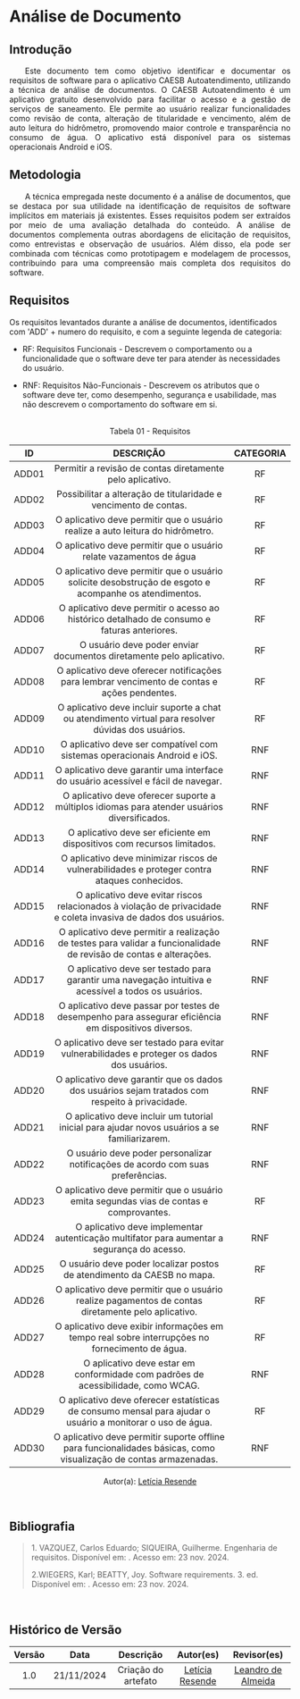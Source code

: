 # Análise de Documento

## Introdução

<p align="justify">&emsp;&emsp;Este documento tem como objetivo identificar e documentar os requisitos de software para o aplicativo CAESB Autoatendimento, utilizando a técnica de análise de documentos. O CAESB Autoatendimento é um aplicativo gratuito desenvolvido para facilitar o acesso e a gestão de serviços de saneamento. Ele permite ao usuário realizar funcionalidades como revisão de conta, alteração de titularidade e vencimento, além de auto leitura do hidrômetro, promovendo maior controle e transparência no consumo de água. O aplicativo está disponível para os sistemas operacionais Android e iOS.</p>

## Metodologia

<p align="justify">&emsp;&emsp;A técnica empregada neste documento é a análise de documentos, que se destaca por sua utilidade na identificação de requisitos de software implícitos em materiais já existentes. Esses requisitos podem ser extraídos por meio de uma avaliação detalhada do conteúdo. A análise de documentos complementa outras abordagens de elicitação de requisitos, como entrevistas e observação de usuários. Além disso, ela pode ser combinada com técnicas como prototipagem e modelagem de processos, contribuindo para uma compreensão mais completa dos requisitos do software.</p>

## Requisitos

Os requisitos levantados durante a análise de documentos, identificados com 'ADD' + numero do requisito, e com a seguinte legenda de categoria:

- RF: Requisitos Funcionais - Descrevem o comportamento ou a funcionalidade que o software deve ter para atender às necessidades do usuário.

- RNF: Requisitos Não-Funcionais - Descrevem os atributos que o software deve ter, como desempenho, segurança e usabilidade, mas não descrevem o comportamento do software em si.

<br>

<center>
<figcaption>Tabela 01 - Requisitos </figcaption>


| ID  | DESCRIÇÃO                                                             | CATEGORIA |
| :-: | :-------------------------------------------------------------------: | :-------: |
| ADD01| Permitir a revisão de contas diretamente pelo aplicativo. | RF |
| ADD02| Possibilitar a alteração de titularidade e vencimento de contas.      | RF        |
| ADD03| O aplicativo deve permitir que o usuário realize a auto leitura do hidrômetro. | RF        |
| ADD04| O aplicativo deve permitir que o usuário relate vazamentos de água    | RF        |
| ADD05| O aplicativo deve permitir que o usuário solicite desobstrução de esgoto e acompanhe os atendimentos.    | RF        |
| ADD06| O aplicativo deve permitir o acesso ao histórico detalhado de consumo e faturas anteriores.   | RF        |
| ADD07| O usuário deve poder enviar documentos diretamente pelo aplicativo. | RF |
| ADD08| O aplicativo deve oferecer notificações para lembrar vencimento de contas e ações pendentes.    | RF |
| ADD09| O aplicativo deve incluir suporte a chat ou atendimento virtual para resolver dúvidas dos usuários.   | RF |
| ADD10| O aplicativo deve ser compatível com sistemas operacionais Android e iOS.| RNF |
| ADD11| O aplicativo deve garantir uma interface do usuário acessível e fácil de navegar.| RNF |
| ADD12| O aplicativo deve oferecer suporte a múltiplos idiomas para atender usuários diversificados.| RNF |
| ADD13| O aplicativo deve ser eficiente em dispositivos com recursos limitados.| RNF |
| ADD14| O aplicativo deve minimizar riscos de vulnerabilidades e proteger contra ataques conhecidos.| RNF |
| ADD15| O aplicativo deve evitar riscos relacionados à violação de privacidade e coleta invasiva de dados dos usuários.| RNF |
| ADD16| O aplicativo deve permitir a realização de testes para validar a funcionalidade de revisão de contas e alterações.| RNF |
| ADD17| O aplicativo deve ser testado para garantir uma navegação intuitiva e acessível a todos os usuários.| RNF |
| ADD18| O aplicativo deve passar por testes de desempenho para assegurar eficiência em dispositivos diversos.| RNF |
| ADD19| O aplicativo deve ser testado para evitar vulnerabilidades e proteger os dados dos usuários.| RNF |
| ADD20| O aplicativo deve garantir que os dados dos usuários sejam tratados com respeito à privacidade.| RNF |
| ADD21| O aplicativo deve incluir um tutorial inicial para ajudar novos usuários a se familiarizarem.| RNF |
| ADD22| O usuário deve poder personalizar notificações de acordo com suas preferências.| RNF |
| ADD23| O aplicativo deve permitir que o usuário emita segundas vias de contas e comprovantes.| RF |
| ADD24| O aplicativo deve implementar autenticação multifator para aumentar a segurança do acesso.| RNF |
| ADD25| O usuário deve poder localizar postos de atendimento da CAESB no mapa.| RF |
| ADD26| O aplicativo deve permitir que o usuário realize pagamentos de contas diretamente pelo aplicativo.| RF |
| ADD27| O aplicativo deve exibir informações em tempo real sobre interrupções no fornecimento de água.| RF |
| ADD28| O aplicativo deve estar em conformidade com padrões de acessibilidade, como WCAG.| RNF |
| ADD29| O aplicativo deve oferecer estatísticas de consumo mensal para ajudar o usuário a monitorar o uso de água.| RF |
| ADD30| O aplicativo deve permitir suporte offline para funcionalidades básicas, como visualização de contas armazenadas.| RNF |


Autor(a): <a href="https://github.com/LeticiaResende233" target = "_blank">Letícia Resende</a>
</center>

<br>

## Bibliografia

> <p>1. VAZQUEZ, Carlos Eduardo; SIQUEIRA, Guilherme. Engenharia de requisitos. Disponível em: <https://aprender3.unb.br/pluginfile.php/2972448/mod_resource/content/4/Elicitacao%20de%20Req%202.pdf>. Acesso em: 23 nov. 2024.</p>
> <p>2.WIEGERS, Karl; BEATTY, Joy. Software requirements. 3. ed. Disponível em: <https://aprender3.unb.br/pluginfile.php/2972451/mod_resource/content/1/Elicitacao%20de%20Req.pdf>. Acesso em: 23 nov. 2024.

<br>

## Histórico de Versão

| Versão |    Data    |      Descrição       |       Autor(es)       |     Revisor(es)     |
| :-----: | :--------: | :------------------: | :-------------------: | :-----------------: |
|  1.0   | 21/11/2024 | Criação do artefato |[Letícia Resende](https://github.com/LeticiaResende23) | [Leandro de Almeida](https://github.com/leomitx10)  |





